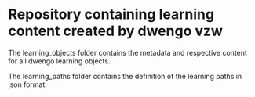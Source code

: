 # Repository containing learning content created by dwengo vzw

The learning_objects folder contains the metadata and respective content for all dwengo learning objects.

The learning_paths folder contains the definition of the learning paths in json format. 

